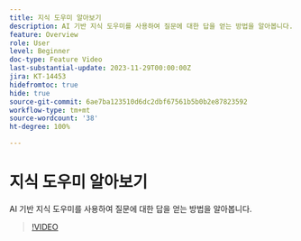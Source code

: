 ```yaml
---
title: 지식 도우미 알아보기
description: AI 기반 지식 도우미를 사용하여 질문에 대한 답을 얻는 방법을 알아봅니다.
feature: Overview
role: User
level: Beginner
doc-type: Feature Video
last-substantial-update: 2023-11-29T00:00:00Z
jira: KT-14453
hidefromtoc: true
hide: true
source-git-commit: 6ae7ba123510d6dc2dbf67561b5b0b2e87823592
workflow-type: tm+mt
source-wordcount: '38'
ht-degree: 100%

---
```



# 지식 도우미 알아보기

AI 기반 지식 도우미를 사용하여 질문에 대한 답을 얻는 방법을 알아봅니다.

>[!VIDEO](https://video.tv.adobe.com/v/3425807/?learn=on)
